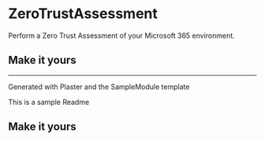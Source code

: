 # ZeroTrustAssessment

Perform a Zero Trust Assessment of your Microsoft 365 environment.

## Make it yours

---
Generated with Plaster and the SampleModule template


This is a sample Readme

## Make it yours
